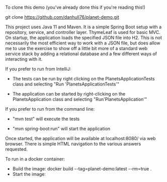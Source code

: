 To clone this demo (you've already done this if you're reading this!)

git clone https://github.com/danhull76/planet-demo.git

This project uses Java 11 and Maven.  It is a simple Spring Boot setup with a repository, service, and controller layer.  ThymeLeaf is used for basic MVC.  On startup, the application loads the specified JSON file into H2.  This is not necessarily the most efficient way to work with a JSON file, but does allow me to use the exercise to show off a little bit more of a standard web service stack by adding a relational database and a few different ways of interacting with it.

If you prefer to run from IntelliJ:
* The tests can be run by right clicking on the PlanetsApplicationTests class and selecting "Run 'PlanetsApplicationTests'"

* The application can be started by right-clicking on the PlanetsApplication class and selecting "Run'PlanetsApplication'"

If you prefer to run from the command line:
* "mvn test" will execute the tests

* "mvn spring-boot:run" will start the application

Once started, the application will be available at localhost:8080/ via web browser.  There is simple HTML navigation to the various answers requested.


To run in a docker container:

* Build the image: docker build --tag=planet-demo:latest --rm=true .
* Start the image: 